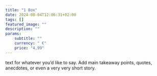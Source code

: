 ```yaml
---
title: "1 Box"
date: 2024-08-04T12:06:31+02:00
tags: []
featured_image: ""
description: ""
params:
    subtitle: ""
    currency: " €"
    price: "4,99"
---
```


text for whatever you’d like to say. Add main takeaway points, quotes, anecdotes, or even a very very short story.